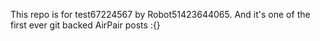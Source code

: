 This repo is for test67224567 by Robot51423644065. And it's one of the first ever git backed AirPair posts :{}